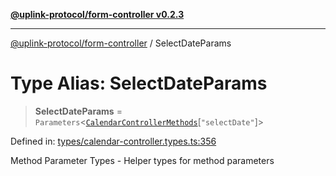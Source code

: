 [**@uplink-protocol/form-controller v0.2.3**](../README.md)

***

[@uplink-protocol/form-controller](../globals.md) / SelectDateParams

# Type Alias: SelectDateParams

> **SelectDateParams** = `Parameters`\<[`CalendarControllerMethods`](../interfaces/CalendarControllerMethods.md)\[`"selectDate"`\]\>

Defined in: [types/calendar-controller.types.ts:356](https://github.com/jmkcoder/uplink-protocol-calendar/blob/dfbd1d9163b3335ef17060f21cb7756b2a9c621d/src/types/calendar-controller.types.ts#L356)

Method Parameter Types - Helper types for method parameters
